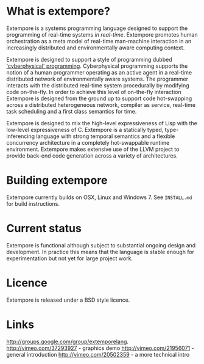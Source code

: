 # What is extempore?

Extempore is a systems programming language designed to support the
programming of real-time systems *in real-time*. Extempore promotes
human orchestration as a meta model of real-time man-machine
interaction in an increasingly distributed and environmentally aware
computing context.

Extempore is designed to support a style of programming dubbed
['cyberphysical' programming](http://dl.acm.org/citation.cfm?id=1869526).
Cyberphysical programming supports the notion of a human programmer
operating as an active agent in a real-time distributed network of
environmentally aware systems. The programmer interacts with the
distributed real-time system procedurally by modifying code
on-the-fly. In order to achieve this level of on-the-fly interaction
Extempore is designed from the ground up to support code hot-swapping
across a distributed heterogeneous network, compiler as service,
real-time task scheduling and a first class semantics for time.

Extempore is designed to mix the high-level expressiveness of Lisp
with the low-level expressiveness of C.  Extempore is a statically
typed, type-inferencing language with strong temporal semantics and
a flexible concurrency architecture in a completely hot-swappable
runtime environment.  Extempore makes extensive use of the LLVM
project to provide back-end code generation across a variety of
architectures.

# Building extempore

Extempore currently builds on OSX, Linux and Windows 7. See
`INSTALL.md` for build instructions.

# Current status

Extempore is functional although subject to substantial ongoing design
and development.  In practice this means that the language is stable
enough for experimentation but not yet for large project work.

# Licence

Extempore is released under a BSD style licence.

# Links

http://groups.google.com/group/extemporelang.
http://vimeo.com/37293927 - graphics demo
http://vimeo.com/21956071 - general introduction
http://vimeo.com/20502359 - a more technical intro
